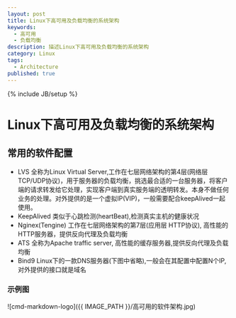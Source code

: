 ```yaml
---
layout: post
title: Linux下高可用及负载均衡的系统架构
keywords:
  - 高可用
  - 负载均衡
description: 描述Linux下高可用及负载均衡的系统架构
category: Linux
tags:
  - Architecture
published: true
---
```

{% include JB/setup %}

# Linux下高可用及负载均衡的系统架构
## 常用的软件配置
* LVS 全称为Linux Virtual Server,工作在七层网络架构的第4层(网络层 TCP/UDP协议)，用于服务器的负载均衡，挑选最合适的一台服务器，将客户端的请求转发给它处理，实现客户端到真实服务端的透明转发。本身不做任何业务的处理。对外提供的是一个虚拟IP(VIP)，一般需要配合keepAlived一起使用。
* KeepAlived 类似于心跳检测(heartBeat),检测真实主机的健康状况
* Nginex(Tengine) 工作在七层网络架构的第7层(应用层 HTTP协议), 高性能的HTTP服务器，提供反向代理及负载均衡
* ATS 全称为Apache traffic server, 高性能的缓存服务器,提供反向代理及负载均衡
* Bind9 Linux下的一款DNS服务器(下图中省略),一般会在其配置中配置N个IP,对外提供的接口就是域名

### 示例图
![cmd-markdown-logo]({{ IMAGE_PATH }}/高可用的软件架构.jpg)







